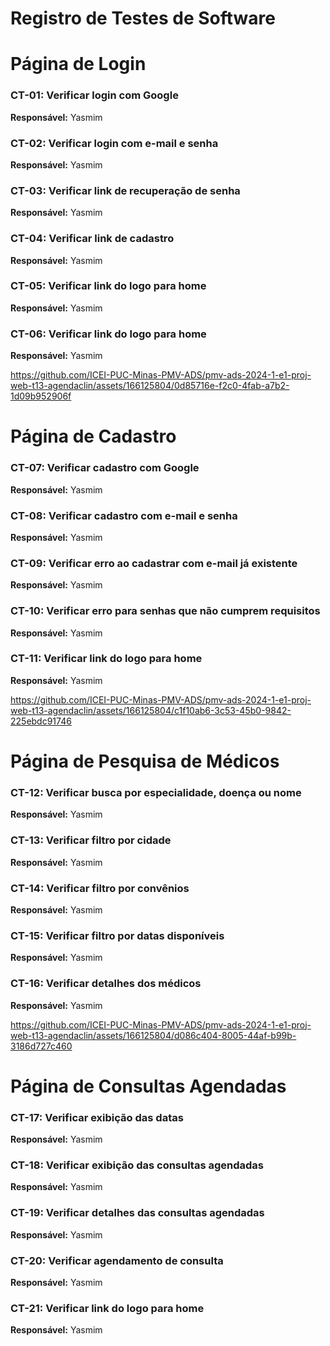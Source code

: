 # Registro de Testes de Software

# Página de Login

### CT-01: Verificar login com Google
**Responsável:** Yasmim

### CT-02: Verificar login com e-mail e senha
**Responsável:** Yasmim

### CT-03: Verificar link de recuperação de senha
**Responsável:** Yasmim

### CT-04: Verificar link de cadastro
**Responsável:** Yasmim

### CT-05: Verificar link do logo para home
**Responsável:** Yasmim

### CT-06: Verificar link do logo para home
**Responsável:** Yasmim


https://github.com/ICEI-PUC-Minas-PMV-ADS/pmv-ads-2024-1-e1-proj-web-t13-agendaclin/assets/166125804/0d85716e-f2c0-4fab-a7b2-1d09b952906f


# Página de Cadastro

### CT-07: Verificar cadastro com Google
**Responsável:** Yasmim

### CT-08: Verificar cadastro com e-mail e senha
**Responsável:** Yasmim

### CT-09: Verificar erro ao cadastrar com e-mail já existente
**Responsável:** Yasmim

### CT-10: Verificar erro para senhas que não cumprem requisitos
**Responsável:** Yasmim

### CT-11: Verificar link do logo para home
**Responsável:** Yasmim


https://github.com/ICEI-PUC-Minas-PMV-ADS/pmv-ads-2024-1-e1-proj-web-t13-agendaclin/assets/166125804/c1f10ab6-3c53-45b0-9842-225ebdc91746


# Página de Pesquisa de Médicos

### CT-12: Verificar busca por especialidade, doença ou nome
**Responsável:** Yasmim

### CT-13: Verificar filtro por cidade
**Responsável:** Yasmim

### CT-14: Verificar filtro por convênios
**Responsável:** Yasmim

### CT-15: Verificar filtro por datas disponíveis
**Responsável:** Yasmim

### CT-16: Verificar detalhes dos médicos
**Responsável:** Yasmim


https://github.com/ICEI-PUC-Minas-PMV-ADS/pmv-ads-2024-1-e1-proj-web-t13-agendaclin/assets/166125804/d086c404-8005-44af-b99b-3186d727c460


# Página de Consultas Agendadas

### CT-17: Verificar exibição das datas
**Responsável:** Yasmim

### CT-18: Verificar exibição das consultas agendadas
**Responsável:** Yasmim

### CT-19: Verificar detalhes das consultas agendadas
**Responsável:** Yasmim

### CT-20: Verificar agendamento de consulta
**Responsável:** Yasmim

### CT-21: Verificar link do logo para home
**Responsável:** Yasmim
